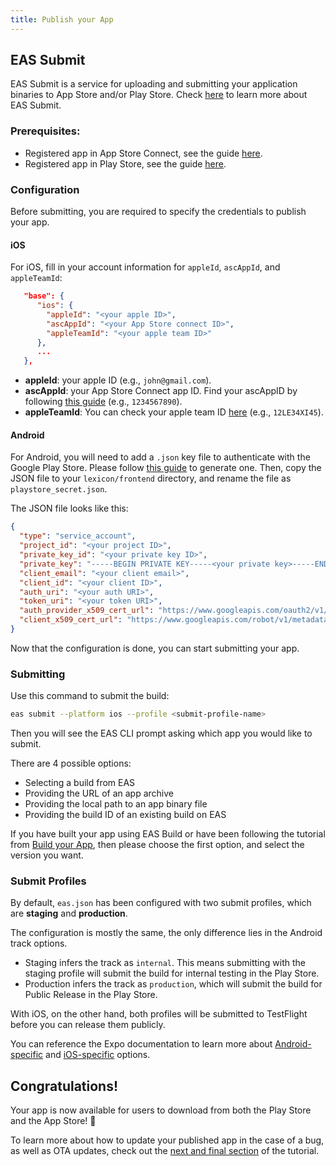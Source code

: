 ```yaml
---
title: Publish your App
---
```


## EAS Submit

EAS Submit is a service for uploading and submitting your application binaries to App Store and/or Play Store.
Check [here](https://docs.expo.dev/submit/introduction/) to learn more about EAS Submit.

### Prerequisites:

- Registered app in App Store Connect, see the guide [here](../app-store#register-a-new-bundle-id).
- Registered app in Play Store, see the guide [here](../play-store).

### Configuration

Before submitting, you are required to specify the credentials to publish your app.

#### iOS

For iOS, fill in your account information for `appleId`, `ascAppId`, and `appleTeamId`:

```json
   "base": {
      "ios": {
        "appleId": "<your apple ID>",
        "ascAppId": "<your App Store connect ID>",
        "appleTeamId": "<your apple team ID>"
      },
      ...
   },
```

- **appleId**: your apple ID (e.g., `john@gmail.com`).
- **ascAppId**: your App Store Connect app ID. Find your ascAppID by following [this guide](https://github.com/expo/fyi/blob/main/asc-app-id.md) (e.g., `1234567890`).
- **appleTeamId**: You can check your apple team ID [here](https://developer.apple.com/account/) (e.g., `12LE34XI45`).

#### Android

For Android, you will need to add a `.json` key file to authenticate with the Google Play Store. Please follow [this guide](https://github.com/expo/fyi/blob/main/creating-google-service-account.md) to generate one. Then, copy the JSON file to your `lexicon/frontend` directory, and rename the file as `playstore_secret.json`.

The JSON file looks like this:

```json
{
  "type": "service_account",
  "project_id": "<your project ID>",
  "private_key_id": "<your private key ID>",
  "private_key": "-----BEGIN PRIVATE KEY-----<your private key>-----END PRIVATE KEY-----\n",
  "client_email": "<your client email>",
  "client_id": "<your client ID>",
  "auth_uri": "<your auth URI>",
  "token_uri": "<your token URI>",
  "auth_provider_x509_cert_url": "https://www.googleapis.com/oauth2/v1/certs",
  "client_x509_cert_url": "https://www.googleapis.com/robot/v1/metadata/x509/lexicon%40api.iam.gserviceaccount.com"
}
```

Now that the configuration is done, you can start submitting your app.

### Submitting

Use this command to submit the build:

```bash
eas submit --platform ios --profile <submit-profile-name>
```

Then you will see the EAS CLI prompt asking which app you would like to submit.

There are 4 possible options:

- Selecting a build from EAS
- Providing the URL of an app archive
- Providing the local path to an app binary file
- Providing the build ID of an existing build on EAS

If you have built your app using EAS Build or have been following the tutorial from [Build your App](building), then please choose the first option, and select the version you want.

### Submit Profiles

By default, `eas.json` has been configured with two submit profiles, which are **staging** and **production**.

The configuration is mostly the same, the only difference lies in the Android track options.

- Staging infers the track as `internal`. This means submitting with the staging profile will submit the build for internal testing in the Play Store.
- Production infers the track as `production`, which will submit the build for Public Release in the Play Store.

With iOS, on the other hand, both profiles will be submitted to TestFlight before you can release them publicly.

You can reference the Expo documentation to learn more about [Android-specific](https://docs.expo.dev/submit/eas-json/#android-specific-options) and [iOS-specific](https://docs.expo.dev/submit/eas-json/#ios-specific-options) options.

## Congratulations!

Your app is now available for users to download from both the Play Store and the App Store! 🥳

To learn more about how to update your published app in the case of a bug, as well as OTA updates, check out the [next and final section](updating) of the tutorial.
